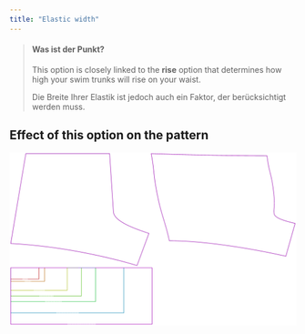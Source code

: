 ```yaml
---
title: "Elastic width"
---
```


> #### Was ist der Punkt?
> 
> This option is closely linked to the **rise** option that determines how high your swim trunks will rise on your waist.
> 
> Die Breite Ihrer Elastik ist jedoch auch ein Faktor, der berücksichtigt werden muss.

## Effect of this option on the pattern

![This image shows the effect of this option by superimposing several variants that have a different value for this option](shin_elasticwidth_sample.svg "Effect of this option on the pattern")
